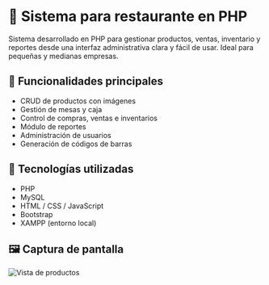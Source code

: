 # 🛒 Sistema para restaurante en PHP

Sistema desarrollado en PHP para gestionar productos, ventas, inventario y reportes desde una interfaz administrativa clara y fácil de usar. Ideal para pequeñas y medianas empresas.

## 🚀 Funcionalidades principales

- CRUD de productos con imágenes
- Gestión de mesas y caja
- Control de compras, ventas e inventarios
- Módulo de reportes
- Administración de usuarios
- Generación de códigos de barras

## 🧰 Tecnologías utilizadas

- PHP
- MySQL
- HTML / CSS / JavaScript
- Bootstrap
- XAMPP (entorno local)

## 🖼️ Captura de pantalla

![Vista de productos]([https://github.com/CrabTeuton/Restaurant_Software/blob/main/screenshots/Caja_Venta.png][https://github.com/CrabTeuton/Restaurant_Software/blob/main/screenshots/Compra_Insumos.png])
